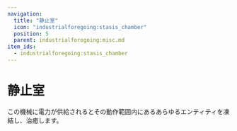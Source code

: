 ```yaml
---
navigation:
  title: "静止室"
  icon: "industrialforegoing:stasis_chamber"
  position: 5
  parent: industrialforegoing:misc.md
item_ids:
  - industrialforegoing:stasis_chamber
---
```


# 静止室

この機械に電力が供給されるとその動作範囲内にあるあらゆるエンティティを<Color id="gold">凍結</Color>し、<Color id="gold">治癒</Color>します。



<Recipe id="industrialforegoing:stasis_chamber" />

